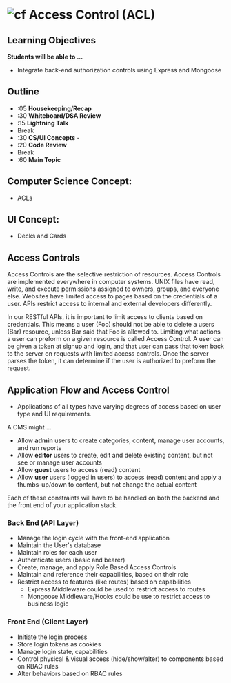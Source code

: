 ![cf](http://i.imgur.com/7v5ASc8.png) Access Control (ACL)
============================================

## Learning Objectives

**Students will be able to ...**
* Integrate back-end authorization controls using Express and Mongoose

## Outline
* :05 **Housekeeping/Recap**
* :30 **Whiteboard/DSA Review**
* :15 **Lightning Talk**
* Break
* :30 **CS/UI Concepts** -
* :20 **Code Review**
* Break
* :60 **Main Topic**

## Computer Science Concept:
* ACLs

## UI Concept:
* Decks and Cards


## Access Controls
Access Controls are the selective restriction of resources. Access Controls are implemented everywhere in computer systems. UNIX files have read, write, and execute permissions assigned to owners, groups, and everyone else. Websites have limited access to pages based on the credentials of a user. APIs restrict access to internal and external developers differently.

In our RESTful APIs, it is important to limit access to clients based on credentials. This means a user (Foo) should not be able to delete a users (Bar) resource, unless Bar said that Foo is allowed to. Limiting what actions a user can preform on a given resource is called Access Control. A user can be given a token at signup and login, and that user can pass that token back to the server on requests with limited access controls. Once the server parses the token, it can determine if the user is authorized to preform the request.

## Application Flow and Access Control

* Applications of all types have varying degrees of access based on user type and UI requirements.

A CMS might ...
* Allow **admin** users to create categories, content, manage user accounts, and run reports
* Allow **editor** users to create, edit and delete existing content, but not see or manage user accounts
* Allow **guest** users to access (read) content
* Allow **user** users (logged in users) to access (read) content and apply a thumbs-up/down to content, but not change the actual content

Each of these constraints will have to be handled on both the backend and the front end of your application stack.

### Back End (API Layer)
* Manage the login cycle with the front-end application
* Maintain the User's database
* Maintain roles for each user
* Authenticate users (basic and bearer)
* Create, manage, and apply Role Based Access Controls
* Maintain and reference their capabilities, based on their role
* Restrict access to features (like routes) based on capabilities
  * Express Middleware could be used to restrict access to routes
  * Mongoose Middleware/Hooks could be use to restrict access to business logic

### Front End (Client Layer)
* Initiate the login process
* Store login tokens as cookies
* Manage login state, capabilities
* Control physical & visual access (hide/show/alter) to components based on RBAC rules
* Alter behaviors based on RBAC rules
